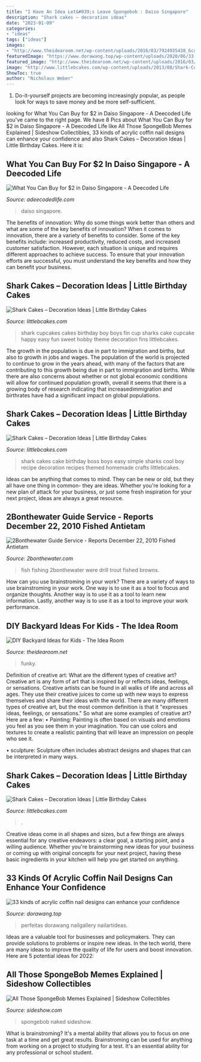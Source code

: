 ```yaml
---
title: "I Have An Idea Let&#039;s Leave Spongebob : Daiso Singapore"
description: "Shark cakes – decoration ideas"
date: "2023-01-09"
categories:
- "ideas"
tags: ["ideas"]
images:
- "http://www.theidearoom.net/wp-content/uploads/2016/03/7924935438_6cdb638703_b.jpg"
featuredImage: "https://www.dorawang.top/wp-content/uploads/2020/06/33-kinds-of-acrylic-coffin-nail-designs-can-enhance-your-confidence-7.jpg"
featured_image: "http://www.theidearoom.net/wp-content/uploads/2016/03/7924935438_6cdb638703_b.jpg"
image: "http://www.littlebcakes.com/wp-content/uploads/2013/08/Shark-Cup-Cakes.jpg"
ShowToc: true
author: "Nicholaus Weber"
---
```



1. Do-it-yourself projects are becoming increasingly popular, as people look for ways to save money and be more self-sufficient.

	

		
looking for What You Can Buy for $2 in Daiso Singapore - A Deecoded Life you've came to the right page. We have 8 Pics about What You Can Buy for $2 in Daiso Singapore - A Deecoded Life like All Those SpongeBob Memes Explained | Sideshow Collectibles, 33 kinds of acrylic coffin nail designs can enhance your confidence and also Shark Cakes – Decoration Ideas | Little Birthday Cakes. Here it is:
		
    
## What You Can Buy For $2 In Daiso Singapore - A Deecoded Life

<img loading=lazy src="https://i1.wp.com/adeecodedlife.com/wp-content/uploads/2015/10/Daiso-15.jpg" onerror="this.onerror=null;this.src='https://tse4.mm.bing.net/th?id=OIP.Rm_qTY3znEMolM8KQCbb3QHaFj&amp;pid=15.1';" alt="What You Can Buy for $2 in Daiso Singapore - A Deecoded Life">

_Source: adeecodedlife.com_

>daiso singapore. 

	

The benefits of innovation: Why do some things work better than others and what are some of the key benefits of innovation?
When it comes to innovation, there are a variety of benefits to consider. Some of the key benefits include: increased productivity, reduced costs, and increased customer satisfaction. However, each situation is unique and requires different approaches to achieve success. To ensure that your innovation efforts are successful, you must understand the key benefits and how they can benefit your business.

    
## Shark Cakes – Decoration Ideas | Little Birthday Cakes

<img loading=lazy src="http://www.littlebcakes.com/wp-content/uploads/2013/08/Shark-Cup-Cakes.jpg" onerror="this.onerror=null;this.src='https://tse4.mm.bing.net/th?id=OIP.cnSMqW95RVm3298N_xr7GQHaFj&amp;pid=15.1';" alt="Shark Cakes – Decoration Ideas | Little Birthday Cakes">

_Source: littlebcakes.com_

>shark cupcakes cakes birthday boy boys fin cup sharks cake cupcake happy easy fun sweet hobby theme decoration fins littlebcakes. 

	

The growth in the population is due in part to immigration and births, but also to growth in jobs and wages.
The population of the world is projected to continue to grow in the years ahead, with many of the factors that are contributing to this growth being due in part to immigration and births. While there are also concerns about whether or not global economic conditions will allow for continued population growth, overall it seems that there is a growing body of research indicating that increasedimmigration and birthrates have had a significant impact on global populations.

    
## Shark Cakes – Decoration Ideas | Little Birthday Cakes

<img loading=lazy src="http://www.littlebcakes.com/wp-content/uploads/2013/08/Cake-Boss-Shark-Cake.jpg" onerror="this.onerror=null;this.src='https://tse3.mm.bing.net/th?id=OIP.Gy9UqDPHZEeqjydyDbzamgHaFu&amp;pid=15.1';" alt="Shark Cakes – Decoration Ideas | Little Birthday Cakes">

_Source: littlebcakes.com_

>shark cakes cake birthday boss boys easy simple sharks cool boy recipe decoration recipes themed homemade crafts littlebcakes. 

	

Ideas can be anything that comes to mind. They can be new or old, but they all have one thing in common- they are ideas. Whether you're looking for a new plan of attack for your business, or just some fresh inspiration for your next project, ideas are always a great resource.

    
## 2Bonthewater Guide Service - Reports December 22, 2010 Fished Antietam

<img loading=lazy src="http://2bonthewater.com/yahoo_site_admin/assets/images/WS_letort.101194304_std.jpg" onerror="this.onerror=null;this.src='https://tse3.mm.bing.net/th?id=OIP.W05aGibFO77cBcrsuyzz2AHaFj&amp;pid=15.1';" alt="2Bonthewater Guide Service - Reports December 22, 2010 Fished Antietam">

_Source: 2bonthewater.com_

>fish fishing 2bonthewater were drill trout fished browns. 

	

How can you use brainstroming in your work?
There are a variety of ways to use brainstroming in your work. One way is to use it as a tool to focus and organize thoughts. Another way is to use it as a tool to learn new information. Lastly, another way is to use it as a tool to improve your work performance.

    
## DIY Backyard Ideas For Kids - The Idea Room

<img loading=lazy src="http://www.theidearoom.net/wp-content/uploads/2016/03/7924935438_6cdb638703_b.jpg" onerror="this.onerror=null;this.src='https://tse1.mm.bing.net/th?id=OIP.ulnhYVmmEQ4e6QA0w09p1gHaIR&amp;pid=15.1';" alt="DIY Backyard Ideas for Kids - The Idea Room">

_Source: theidearoom.net_

>funky. 

	

Definition of creative art: What are the different types of creative art?
Creative art is any form of art that is inspired by or reflects ideas, feelings, or sensations. Creative artists can be found in all walks of life and across all ages. They use their creative juices to come up with new ways to express themselves and share their ideas with the world. There are many different types of creative art, but the most common definition is that it "expresses ideas, feelings, or sensations." So what are some examples of creative art? Here are a few:
• Painting: Painting is often based on visuals and emotions you feel as you see them in your imagination. You can use colors and textures to create a realistic painting that will leave an impression on people who see it.

• sculpture: Sculpture often includes abstract designs and shapes that can be interpreted in many ways.

    
## Shark Cakes – Decoration Ideas | Little Birthday Cakes

<img loading=lazy src="https://www.littlebcakes.com/wp-content/uploads/2013/08/Shark-Cakes-Images.jpg" onerror="this.onerror=null;this.src='https://tse4.mm.bing.net/th?id=OIP.8ocu5nCrgmf5ejGuFG0MqQHaJ4&amp;pid=15.1';" alt="Shark Cakes – Decoration Ideas | Little Birthday Cakes">

_Source: littlebcakes.com_

>. 

	

Creative ideas come in all shapes and sizes, but a few things are always essential for any creative endeavors: a clear goal, a starting point, and a willing audience. Whether you're brainstorming new ideas for your business or coming up with original concepts for your next project, having these basic ingredients in your kitchen will help you get started on anything.

    
## 33 Kinds Of Acrylic Coffin Nail Designs Can Enhance Your Confidence

<img loading=lazy src="https://www.dorawang.top/wp-content/uploads/2020/06/33-kinds-of-acrylic-coffin-nail-designs-can-enhance-your-confidence-7.jpg" onerror="this.onerror=null;this.src='https://tse2.mm.bing.net/th?id=OIP.HvsDxfUquFcAjERxXhcXcQHaG1&amp;pid=15.1';" alt="33 kinds of acrylic coffin nail designs can enhance your confidence">

_Source: dorawang.top_

>perfeitas dorawang nailgallery nailartideas. 

	

Ideas are a valuable tool for businesses and policymakers. They can provide solutions to problems or inspire new ideas. In the tech world, there are many ideas to improve the quality of life for users and boost innovation. Here are 5 potential ideas for 2022: 

    
## All Those SpongeBob Memes Explained | Sideshow Collectibles

<img loading=lazy src="https://www.sideshow.com/wp/wp-content/uploads/2021/05/Tired-SpongeBob-740x555.jpeg" onerror="this.onerror=null;this.src='https://tse2.mm.bing.net/th?id=OIP.bdmDQlDQzkBSmXjO7Tz7BQHaFj&amp;pid=15.1';" alt="All Those SpongeBob Memes Explained | Sideshow Collectibles">

_Source: sideshow.com_

>spongebob naked sideshow. 

	

What is brainstroming? It's a mental ability that allows you to focus on one task at a time and get great results. Brainstroming can be used for anything from working on a project to studying for a test. It's an essential ability for any professional or school student.


